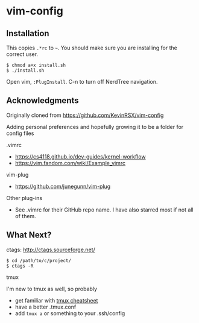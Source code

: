 # vim-config
## Installation

This copies `.*rc` to `~`. You should make sure you are installing for the correct user.
```
$ chmod a+x install.sh
$ ./install.sh
```
Open vim, `:PlugInstall`. C-n to turn off NerdTree navigation.

## Acknowledgments
Originally cloned from https://github.com/KevinRSX/vim-config

Adding personal preferences and hopefully growing it to be a folder
for config files

.vimrc
 - https://cs4118.github.io/dev-guides/kernel-workflow
 - https://vim.fandom.com/wiki/Example_vimrc

vim-plug
 - https://github.com/junegunn/vim-plug

Other plug-ins
 - See .vimrc for their GitHub repo name. I have also starred most if not all of them.

## What Next?
ctags: http://ctags.sourceforge.net/
```
$ cd /path/to/c/project/
$ ctags -R
```

tmux

I'm new to tmux as well, so probably
 - get familiar with [tmux cheatsheet](https://tmuxcheatsheet.com/)
 - have a better .tmux.conf
 - add `tmux a` or something to your .ssh/config

